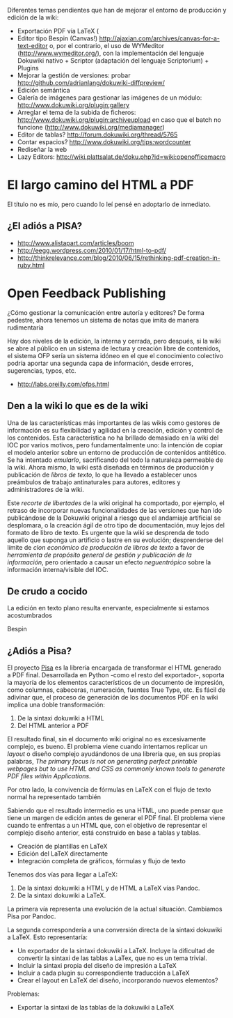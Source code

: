 Diferentes temas pendientes que han de mejorar el entorno de producción y edición de la wiki:

* Exportación PDF vía LaTeX (
* Editor tipo Bespin (Canvas!) http://ajaxian.com/archives/canvas-for-a-text-editor o, por el contrario, el uso de WYMeditor (http://www.wymeditor.org/), con la implementación del lenguaje Dokuwiki nativo + Scriptor (adaptación del lenguaje Scriptorium) + Plugins
* Mejorar la gestión de versiones: probar http://github.com/adrianlang/dokuwiki-diffpreview/ 
* Edición semántica 
* Galería de imágenes para gestionar las imágenes de un módulo: http://www.dokuwiki.org/plugin:gallery
* Arreglar el tema de la subida de ficheros: http://www.dokuwiki.org/plugin:archiveupload en caso que el batch no funcione (http://www.dokuwiki.org/mediamanager)
* Editor de tablas? http://forum.dokuwiki.org/thread/5765
* Contar espacios? http://www.dokuwiki.org/tips:wordcounter
* Rediseñar la web
* Lazy Editors: http://wiki.plattsalat.de/doku.php?id=wiki:openofficemacro


El largo camino del HTML a PDF
==============================

El título no es mío, pero cuando lo leí pensé en adoptarlo de inmediato.


¿El adiós a PISA?
----------------


* http://www.alistapart.com/articles/boom
* http://eegg.wordpress.com/2010/01/17/html-to-pdf/
* http://thinkrelevance.com/blog/2010/06/15/rethinking-pdf-creation-in-ruby.html


Open Feedback Publishing
========================

¿Cómo gestionar la comunicación entre autoría y editores? De forma pedestre, ahora tenemos un sistema de notas que imita de manera rudimentaria 

Hay dos niveles de la edición, la interna y cerrada, pero después, si la wiki se abre al público en un sistema de lectura y creación libre de contenidos, el sistema OFP sería un sistema idóneo en el que el conocimiento colectivo podría aportar una segunda capa de información, desde errores, sugerencias, typos, etc.

* http://labs.oreilly.com/ofps.html

Den a la wiki lo que es de la wiki
----------------------------------

Una de las características más importantes de las wikis como gestores de información es su flexibilidad y agilidad en la creación, edición y control de los contenidos. Esta característica no ha brillado demasiado en la wiki del IOC por varios motivos, pero fundamentalmente uno: la intención de copiar el modelo anterior sobre un entorno de producción de contenidos antitético. Se ha intentado *emularlo*, sacrificando del todo la naturaleza permeable de la wiki. Ahora mismo, la wiki está diseñada en términos de producción y publicación de *libros de texto*, lo que ha llevado a establecer unos preámbulos de trabajo antinaturales para autores, editores y administradores de la wiki.

Este *recorte de libertades* de la wiki original ha comportado, por ejemplo, el retraso de incorporar nuevas funcionalidades de las versiones que han ido publicándose de la Dokuwiki original a riesgo que el andamiaje artificial se desplomara, o la creación ágil de otro tipo de documentación, muy lejos del formato de libro de texto. Es urgente que la wiki se desprenda de todo aquello que suponga un artificio o lastre en su evolución; desprenderse del límite de *clon económico de producción de libros de texto* a favor de *herramienta de propósito general de gestión y publicación de la información*, pero orientado a causar un efecto *neguentrópico* sobre la información interna/visible del IOC.


De crudo a cocido
-----------------

La edición en texto plano resulta enervante, especialmente si estamos acostumbrados 

Bespin


¿Adiós a Pisa?
--------------

El proyecto [Pisa](http://www.xhtml2pdf.com/) es la librería encargada de transformar el HTML generado a PDF final. Desarrollada en Python \-como el resto del exportador\-, soporta la mayoría de los elementos característicos de un documento de impresión, como columnas, cabeceras, numeración, fuentes True Type, etc. Es fácil de adivinar que, el proceso de generación de los documentos PDF en la wiki implica una doble transformación:

1. De la sintaxi dokuwiki a HTML
2. Del HTML anterior a PDF

El resultado final, sin el documento wiki original no es excesivamente complejo, es bueno. El problema viene cuando intentamos replicar un *layout* o diseño complejo ayudándonos de una librería que, en sus propias palabras, *The primary focus is not on generating perfect printable webpages but to use HTML and CSS as commonly known tools to generate PDF files within Applications.*

Por otro lado, la convivencia de fórmulas en LaTeX con el flujo de texto normal ha representado también 

Sabiendo que el resultado intermedio es una HTML, uno puede pensar que tiene un margen de edición antes de generar el PDF final. El problema viene cuando te enfrentas a un HTML que, con el objetivo de representar el complejo diseño anterior, está construido en base a tablas y tablas. 


* Creación de plantillas en LaTeX
* Edición del LaTeX directamente
* Integración completa de gráficos, fórmulas y flujo de texto

Tenemos dos vías para llegar a LaTeX:

1. De la sintaxi dokuwiki a HTML y de HTML a LaTeX vías Pandoc.
2. De la sintaxi dokuwiki a LaTeX.

La primera vía representa una evolución de la actual situación. Cambiamos Pisa por Pandoc. 

La segunda correspondería a una conversión directa de la sintaxi dokuwiki a LaTeX. Esto representaría:

* Un exportador de la sintaxi dokuwiki a LaTeX. Incluye la dificultad de convertir la sintaxi de las tablas a LaTex, que no es un tema trivial. 
* Incluir la sintaxi propia del diseño de impresión a LaTeX
* Incluir a cada plugin su correspondiente traducción a LaTeX
* Crear el layout en LaTeX del diseño, incorporando nuevos elementos?



Problemas:

* Exportar la sintaxi de las tablas de la dokuwiki a LaTeX
